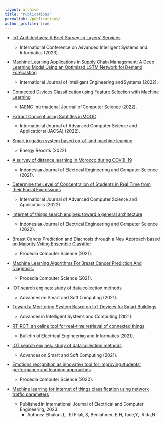 ```yaml
---
layout: archive
title: "Publications"
permalink: /publications/
author_profile: true
---
```


* [IoT Architectures: A Brief Survey on Layers’ Services](https://link.springer.com/chapter/10.1007/978-3-031-20601-6_52)
  * International Conference on Advanced Intelligent Systems and Informatics (2023).

* [Machine Learning Applications in Supply Chain Management: A Deep Learning Model Using an Optimized LSTM Network for Demand Forecasting](https://ieeexplore.ieee.org/document/9872903)
  * International Journal of Intelligent Engineering and Systems
(2022).

* [Connected Devices Classification using Feature Selection with Machine Learning](https://www.iaeng.org/IJCS/issues_v49/issue_2/IJCS_49_2_18.pdf)
  * IAENG International Journal of Computer Science (2022).

* [Extract Concept using Subtitles in MOOC](https://thesai.org/Downloads/Volume13No1/Paper_76-Extract_Concept_using_Subtitles_in_Mooc.pdf)
  * International Journal of Advanced Computer Science and Applications(IJACSA) (2022).

* [Smart irrigation system based on IoT and machine learning](http://www.scopus.com/inward/record.url?eid=2-s2.0-85135936455&partnerID=MN8TOARS)
  * Energy Reports (2022).

* [A survey of distance learning in Morocco during COVID-19](https://ijeecs.iaescore.com/index.php/IJEECS/article/view/23483)
  * Indonesian Journal of Electrical Engineering and Computer Science (2021).

* [Determine the Level of Concentration of Students in Real Time from their Facial Expressions](https://thesai.org/Downloads/Volume13No1/Paper_19-Determine_the_Level_of_Concentration_of_Students_in_Real_Time.pdf)
  * International Journal of Advanced Computer Science and Applications (2022).

* [Internet of things search engines: toward a general architecture](https://www.sciencedirect.com/science/article/pii/S1877050921014629)
  * Indonesian Journal of Electrical Engineering and Computer Science (2022).

* [Breast Cancer Prediction and Diagnosis through a New Approach based on Majority Voting Ensemble Classifier](https://www.sciencedirect.com/science/article/pii/S1877050921014629)
  * Procedia Computer Science (2021).

* [ Machine Learning Algorithms For Breast Cancer Prediction And Diagnosis.](https://www.sciencedirect.com/science/article/pii/S1877050921014629)
  * Procedia Computer Science (2021).

* [IOT search engines: study of data collection methods](https://www.sciencedirect.com/science/article/pii/S1877050920317828)
  * Advances on Smart and Soft Computing (2021).

* [Toward a Monitoring System Based on IoT Devices for Smart Buildings](https://link.springer.com/chapter/10.1007/978-981-15-6048-4_25)
  * Advances in Intelligent Systems and Computing (2021).

* [RT-RCT: an online tool for real-time retrieval of connected things](http://dx.doi.org/10.11591/eei.v10i5.2901)
  * Bulletin of Electrical Engineering and Informatics (2021).

* [IOT search engines: study of data collection methods](https://www.sciencedirect.com/science/article/pii/S1877050920317828)
  * Advances on Smart and Soft Computing (2021).

* [Emotions recognition as innovative tool for improving students' performance and learning approaches](https://www.sciencedirect.com/science/article/pii/S1877050920317865)
  * Procedia Computer Science (2020).


* [Machine learning for internet of things classification using network traffic parameters](https://ijece.iaescore.com/index.php/IJECE/article/view/28559)
  * Published in International Journal of Electrical and Computer Engineering, 2023.
    * Authors: Elhaloui,L,. El Filali, S,.Benlahmer, E.H,.Tace,Y,. Rida,N.
